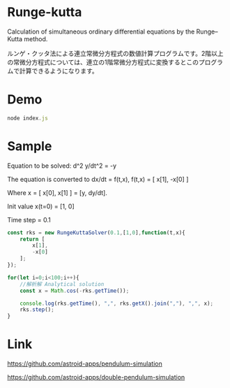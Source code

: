 # Runge-kutta
Calculation of simultaneous ordinary differential equations by the Runge–Kutta method.

ルンゲ・クッタ法による連立常微分方程式の数値計算プログラムです。2階以上の常微分方程式については、連立の1階常微分方程式に変換するとこのプログラムで計算できるようになります。

# Demo

```JavaScript
node index.js
```

# Sample
Equation to be solved: d^2 y/dt^2 = -y

The equation is converted to dx/dt = f(t,x), f(t,x) = [ x[1], -x[0] ]

Where x = [ x[0], x[1] ] = [y, dy/dt].

Init value x(t=0) = [1, 0]

Time step = 0.1

```JavaScript
const rks = new RungeKuttaSolver(0.1,[1,0],function(t,x){
	return [
		x[1],
		-x[0]
	];
});

for(let i=0;i<100;i++){
	//解析解 Analytical solution
	const x = Math.cos(-rks.getTime());

	console.log(rks.getTime(), ",", rks.getX().join(","), ",", x);
	rks.step();	
}
 ```

# Link
https://github.com/astroid-apps/pendulum-simulation

https://github.com/astroid-apps/double-pendulum-simulation

